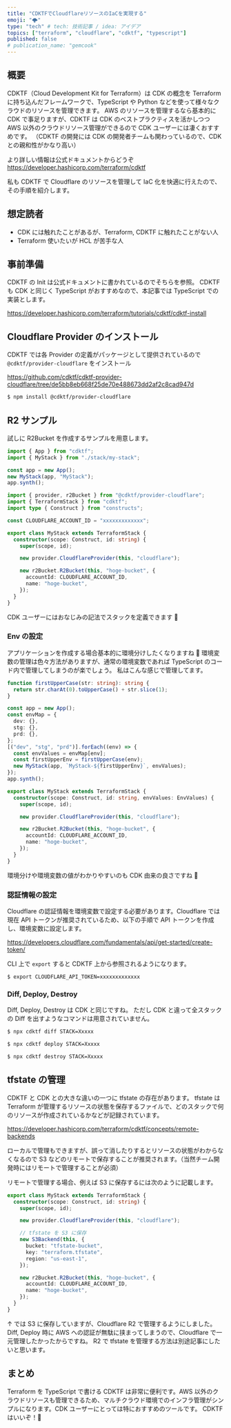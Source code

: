 ```yaml
---
title: "CDKTFでCloudflareリソースのIaCを実現する"
emoji: "🌩️"
type: "tech" # tech: 技術記事 / idea: アイデア
topics: ["terraform", "cloudflare", "cdktf", "typescript"]
published: false
# publication_name: "gemcook"
---
```


## 概要

CDKTF（Cloud Development Kit for Terraform）は CDK の概念を Terraform に持ち込んだフレームワークで、TypeScript や Python などを使って様々なクラウドのリソースを管理できます。
AWS のリソースを管理するなら基本的に CDK で事足りますが、CDKTF は CDK のベストプラクティスを活かしつつ AWS 以外のクラウドリソース管理ができるので CDK ユーザーには凄くおすすめです。
（CDKTF の開発には CDK の開発者チームも関わっているので、CDK との親和性がかなり高い）

より詳しい情報は公式ドキュメントからどうぞ
https://developer.hashicorp.com/terraform/cdktf

私も CDKTF で Cloudflare のリソースを管理して IaC 化を快適に行えたので、その手順を紹介します。

## 想定読者

- CDK には触れたことがあるが、Terraform, CDKTF に触れたことがない人
- Terraform 使いたいが HCL が苦手な人

## 事前準備

CDKTF の Init は公式ドキュメントに書かれているのでそちらを参照。
CDKTF も CDK と同じく TypeScript がおすすめなので、本記事では TypeScript での実装とします。

https://developer.hashicorp.com/terraform/tutorials/cdktf/cdktf-install

## Cloudflare Provider のインストール

CDKTF では各 Provider の定義がパッケージとして提供されているので `@cdktf/provider-cloudflare` をインストール

https://github.com/cdktf/cdktf-provider-cloudflare/tree/de5bb8eb668f25de70e488673dd2af2c8cad947d

```bash
$ npm install @cdktf/provider-cloudflare
```

## R2 サンプル

試しに R2Bucket を作成するサンプルを用意します。

```typescript:main.ts
import { App } from "cdktf";
import { MyStack } from "./stack/my-stack";

const app = new App();
new MyStack(app, "MyStack");
app.synth();
```

```typescript:stack/my-stack.ts
import { provider, r2Bucket } from "@cdktf/provider-cloudflare";
import { TerraformStack } from "cdktf";
import type { Construct } from "constructs";

const CLOUDFLARE_ACCOUNT_ID = "xxxxxxxxxxxxx";

export class MyStack extends TerraformStack {
  constructor(scope: Construct, id: string) {
    super(scope, id);

    new provider.CloudflareProvider(this, "cloudflare");

    new r2Bucket.R2Bucket(this, "hoge-bucket", {
      accountId: CLOUDFLARE_ACCOUNT_ID,
      name: "hoge-bucket",
    });
  }
}
```

CDK ユーザーにはおなじみの記法でスタックを定義できます 🚄

### Env の設定

アプリケーションを作成する場合基本的に環境分けしたくなりますね 🐇
環境変数の管理は色々方法がありますが、通常の環境変数であれば TypeScript のコード内で管理してしまうのが楽でしょう。
私はこんな感じで管理してます。

```typescript:main.ts
function firstUpperCase(str: string): string {
  return str.charAt(0).toUpperCase() + str.slice(1);
}

const app = new App();
const envMap = {
  dev: {},
  stg: {},
  prd: {},
};
[("dev", "stg", "prd")].forEach((env) => {
  const envValues = envMap[env];
  const firstUpperEnv = firstUpperCase(env);
  new MyStack(app, `MyStack-${firstUpperEnv}`, envValues);
});
app.synth();
```

```typescript:stack/my-stack.ts
export class MyStack extends TerraformStack {
  constructor(scope: Construct, id: string, envValues: EnvValues) {
    super(scope, id);

    new provider.CloudflareProvider(this, "cloudflare");

    new r2Bucket.R2Bucket(this, "hoge-bucket", {
      accountId: CLOUDFLARE_ACCOUNT_ID,
      name: "hoge-bucket",
    });
  }
}
```

環境分けや環境変数の値がわかりやすいのも CDK 由来の良さですね 🌈

### 認証情報の設定

Cloudflare の認証情報を環境変数で設定する必要があります。Cloudflare では現在 API トークンが推奨されているため、以下の手順で API トークンを作成し、環境変数に設定します。

https://developers.cloudflare.com/fundamentals/api/get-started/create-token/

CLI 上で `export` すると CDKTF 上から参照されるようになります。

```
$ export CLOUDFLARE_API_TOKEN=xxxxxxxxxxxxx
```

### Diff, Deploy, Destroy

Diff, Deploy, Destroy は CDK と同じですね。
ただし CDK と違って全スタックの Diff を出すようなコマンドは用意されていません。

```bash
$ npx cdktf diff STACK=Xxxxx

$ npx cdktf deploy STACK=Xxxxx

$ npx cdktf destroy STACK=Xxxxx
```

## tfstate の管理

CDKTF と CDK との大きな違いの一つに tfstate の存在があります。
tfstate は Terraform が管理するリソースの状態を保存するファイルで、どのスタックで何のリソースが作成されているかなどが記録されています。

https://developer.hashicorp.com/terraform/cdktf/concepts/remote-backends

ローカルで管理もできますが、誤って消したりするとリソースの状態がわからなくなるので S3 などのリモートで保存することが推奨されます。（当然チーム開発時にはリモートで管理することが必須）

リモートで管理する場合、例えば S3 に保存するには次のように記載します。

```typescript:./stack/my-stack.ts
export class MyStack extends TerraformStack {
  constructor(scope: Construct, id: string) {
    super(scope, id);

    new provider.CloudflareProvider(this, "cloudflare");

    // tfstate を S3 に保存
    new S3Backend(this, {
      bucket: "tfstate-bucket",
      key: "terraform.tfstate",
      region: "us-east-1",
    });

    new r2Bucket.R2Bucket(this, "hoge-bucket", {
      accountId: CLOUDFLARE_ACCOUNT_ID,
      name: "hoge-bucket",
    });
  }
}
```

↑ では S3 に保存していますが、Cloudflare R2 で管理するようにしました。
Diff, Deploy 時に AWS への認証が無駄に挟まってしまうので、Cloudflare で一元管理したかったからですね。
R2 で tfstate を管理する方法は別途記事にしたいと思います。

## まとめ

Terraform を TypeScript で書ける CDKTF は非常に便利です。AWS 以外のクラウドリソースも管理できるため、マルチクラウド環境でのインフラ管理がシンプルになります。CDK ユーザーにとっては特におすすめのツールです。
CDKTF はいいぞ！🚀
